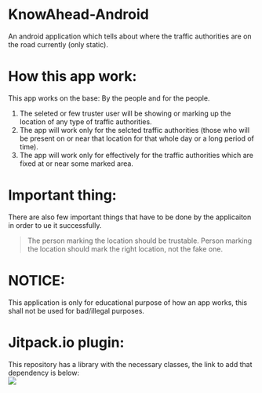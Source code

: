 # KnowAhead-Android
An android application which tells about where the traffic authorities are on the road currently (only static). 
<br/>
# How this app work:
This app works on the base: By the people and for the people.  
1. The seleted or few truster user will be showing or marking up the location of any type of traffic authorities.  
2. The app will work only for the selcted traffic authorities (those who will be present on or near that location for that whole day or a long period of time).  
3. The app will work only for effectively for the traffic authorities which are fixed at or near some marked area.
# Important thing:
There are also few important things that have to be done by the applicaiton in order to ue it successfully.
> The person marking the location should be trustable.
> Person marking the location should mark the right location, not the fake one.
# NOTICE:
This application is only for educational purpose of how an app works, this shall not be used for bad/illegal purposes.
# Jitpack.io plugin:
This repository has a library with the necessary classes, the link to add that dependency is below:  
[![](https://jitpack.io/v/aakashvats2910/KnowAhead-Android.svg)](https://jitpack.io/#aakashvats2910/KnowAhead-Android)
